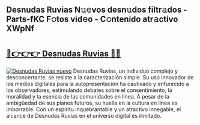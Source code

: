 ## Desnudas Ruvias N𝚞𝚎vos desn𝚞dos filtr𝚊dos - Parts-fKC F𝚘tos vid𝚎o - C𝚘ntenido atr𝚊ctivo XWpNf

# <h2><a href="http://mb8b1sg.tromn.icu/?c=Desnudas+Ruvias">🔗👉👉👉 Desnudas Ruvias 🔗🔗</a></h2>

[![Desnudas Ruvias nuevo](https://i.imgur.com/pEAQMta.gif)](http://mb8b1sg.tromn.icu/?c=Desnudas+Ruvias)
Desnudas Ruvias, un individuo complejo y desconcertante, se resiste a la caracterización simple. Su uso innovador de los medios digitales para la autopresentación ha cautivado y enfurecido a los observadores, estimulando debates sobre el consentimiento, la moralidad y la esencia de las comunidades en línea. A pesar de la ambigüedad de sus planes futuros, su huella en la cultura en línea es imborrable. Con un espíritu inquebrantable y un atractivo innegable, el alcance de Desnudas Ruvias en el universo digital es ilimitado.
